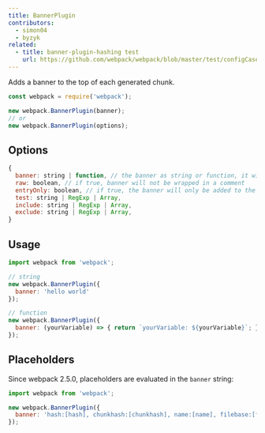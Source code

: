 ```yaml
---
title: BannerPlugin
contributors:
  - simon04
  - byzyk
related:
  - title: banner-plugin-hashing test
    url: https://github.com/webpack/webpack/blob/master/test/configCases/plugins/banner-plugin-hashing/webpack.config.js
---
```


Adds a banner to the top of each generated chunk.

```javascript
const webpack = require('webpack');

new webpack.BannerPlugin(banner);
// or
new webpack.BannerPlugin(options);
```


## Options

<!-- eslint-skip -->

```js
{
  banner: string | function, // the banner as string or function, it will be wrapped in a comment
  raw: boolean, // if true, banner will not be wrapped in a comment
  entryOnly: boolean, // if true, the banner will only be added to the entry chunks
  test: string | RegExp | Array,
  include: string | RegExp | Array,
  exclude: string | RegExp | Array,
}
```

## Usage


```javascript
import webpack from 'webpack';

// string
new webpack.BannerPlugin({
  banner: 'hello world'
});

// function
new webpack.BannerPlugin({
  banner: (yourVariable) => { return `yourVariable: ${yourVariable}`; }
});
```


## Placeholders

Since webpack 2.5.0, placeholders are evaluated in the `banner` string:

```javascript
import webpack from 'webpack';

new webpack.BannerPlugin({
  banner: 'hash:[hash], chunkhash:[chunkhash], name:[name], filebase:[filebase], query:[query], file:[file]'
});
```
